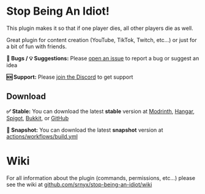 # Stop Being An Idiot!

This plugin makes it so that if one player dies, all other players die as well.

Great plugin for content creation (YouTube, TikTok, Twitch, etc...) or just for a bit of fun with friends.

**🐛 Bugs / 💡 Suggestions:** Please [open an issue](https://github.com/srnyx/stop-being-an-idiot/issues/new/choose) to report a bug or suggest an idea

**🆘 Support:** Please [join the Discord](https://srnyx.com/discord) to get support

## Download

**✅ Stable:** You can download the latest **stable** version at [Modrinth](https://modrinth.com/plugin/sbai), [Hangar](https://hangar.papermc.io/srnyx/StopBeingAnIdiot), [Spigot](https://spigotmc.org/resources/107313), [Bukkit](https://dev.bukkit.org/projects/sbai), or [GitHub](https://github.com/srnyx/stop-being-an-idiot/releases)

**🚧 Snapshot:** You can download the latest **snapshot** version at [actions/workflows/build.yml](https://github.com/srnyx/stop-being-an-idiot/actions/workflows/build.yml)

# Wiki

For all information about the plugin (commands, permissions, etc...) please see the wiki at [github.com/srnyx/stop-being-an-idiot/wiki](https://github.com/srnyx/stop-being-an-idiot/wiki)
